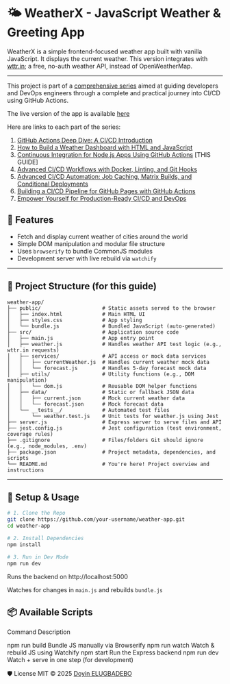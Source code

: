 # 🌤️ WeatherX - JavaScript Weather & Greeting App

WeatherX is a simple frontend-focused weather app built with vanilla JavaScript. It displays the current weather. This version integrates with [wttr.in](https://wttr.in); a free, no-auth weather API, instead of OpenWeatherMap.

---

This project is part of a [comprehensive series](url) aimed at guiding developers and DevOps engineers through a complete and practical journey into CI/CD using GitHub Actions.

The live version of the app is available [here](https://doyinhubx.github.io/weather-runner/)

Here are links to each part of the series:

1. [GitHub Actions Deep Dive: A CI/CD Introduction](url)
2. [How to Build a Weather Dashboard with HTML and JavaScript](url)
3. [Continuous Integration for Node.js Apps Using GitHub Actions](url) [THIS GUIDE]
4. [Advanced CI/CD Workflows with Docker, Linting, and Git Hooks](url)
5. [Advanced CI/CD Automation: Job Caching, Matrix Builds, and Conditional Deployments](url)
6. [Building a CI/CD Pipeline for GitHub Pages with GitHub Actions](url)
7. [Empower Yourself for Production-Ready CI/CD and DevOps](url)


## 🚀 Features

- Fetch and display current weather of cities around the world
- Simple DOM manipulation and modular file structure
- Uses `browserify` to bundle CommonJS modules
- Development server with live rebuild via `watchify`

---

## 📁 Project Structure (for this guide)

```
weather-app/
├── public/                    # Static assets served to the browser
│   ├── index.html             # Main HTML UI
│   ├── styles.css             # App styling
│   └── bundle.js              # Bundled JavaScript (auto-generated)
├── src/                       # Application source code
│   ├── main.js                # App entry point
│   ├── weather.js             # Handles weather API test logic (e.g., wttr.in requests)
│   ├── services/              # API access or mock data services
│   │   ├── currentWeather.js  # Handles current weather mock data
│   │   └── forecast.js        # Handles 5-day forecast mock data
│   ├── utils/                 # Utility functions (e.g., DOM manipulation)
│   │   └── dom.js             # Reusable DOM helper functions
│   ├── data/                  # Static or fallback JSON data
│   │   ├── current.json       # Mock current weather data
│   │   └── forecast.json      # Mock forecast data
│   └── __tests__/             # Automated test files
│       └── weather.test.js    # Unit tests for weather.js using Jest
├── server.js                  # Express server to serve files and API
├── jest.config.js             # Jest configuration (test environment, coverage rules)
├── .gitignore                 # Files/folders Git should ignore (e.g., node_modules, .env)
├── package.json               # Project metadata, dependencies, and scripts
└── README.md                  # You're here! Project overview and instructions
```


---

## 🔧 Setup & Usage

```bash
# 1. Clone the Repo
git clone https://github.com/your-username/weather-app.git
cd weather-app

# 2. Install Dependencies
npm install

# 3. Run in Dev Mode
npm run dev
```
Runs the backend on http://localhost:5000

Watches for changes in `main.js` and rebuilds `bundle.js`

## 📦 Available Scripts

Command	Description

npm run build	Bundle JS manually via Browserify
npm run watch	Watch & rebuild JS using Watchify
npm start	Run the Express backend
npm run dev	Watch + serve in one step (for development)


🛡️ License
MIT © 2025 [Doyin ELUGBADEBO](url)
